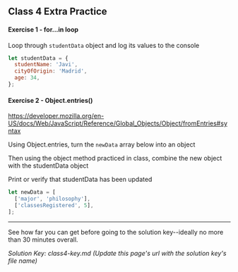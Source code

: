 ## Class 4 Extra Practice

#### Exercise 1 - for...in loop

Loop through `studentData` object and log its values to the console

```js
let studentData = {
  studentName: 'Javi',
  cityOfOrigin: 'Madrid',
  age: 34,
};
```

#### Exercise 2 - Object.entries()

https://developer.mozilla.org/en-US/docs/Web/JavaScript/Reference/Global_Objects/Object/fromEntries#syntax

Using Object.entries, turn the `newData` array below into an object

Then using the object method practiced in class, combine the new object with the studentData object

Print or verify that studentData has been updated

```js
let newData = [
  ['major', 'philosophy'],
  ['classesRegistered', 5],
];
```

---

See how far you can get before going to the solution key--ideally no more than 30 minutes overall.

_Solution Key: class4-key.md_
_(Update this page's url with the solution key's file name)_
